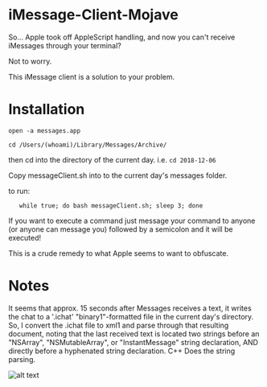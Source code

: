 # iMessage-Client-Mojave
So... Apple took off AppleScript handling, and now you can't receive iMessages through your terminal?

Not to worry.

This iMessage client is a solution to your problem.

# Installation

```open -a messages.app```

```cd /Users/(whoami)/Library/Messages/Archive/```

then cd into the directory of the current day.  i.e. ```cd 2018-12-06```

Copy messageClient.sh into to the current day's messages folder. 

to run: 

```
   while true; do bash messageClient.sh; sleep 3; done
   ```
   
If you want to execute a command just message your command to anyone (or anyone can message you) followed by a semicolon and it will be executed!

This is a crude remedy to what Apple seems to want to obfuscate. 

# Notes

It seems that approx. 15 seconds after Messages receives a text, it writes the chat to a '.ichat' "binary1"-formatted file in the current day's directory. So, I convert the .ichat file to xml1 and parse through that resulting document, noting that the last received text is located two strings before an "NSArray", "NSMutableArray", or "InstantMessage" string declaration, AND directly before a hyphenated string declaration. C++ Does the string parsing. 

![alt text](calhat.com/juulpics/example.png)
